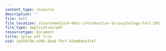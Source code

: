 ```yaml
---
content_type: resource
description: ''
file: null
file_location: /coursemedia/9-00sc-introduction-to-psychology-fall-2011/2a25879be20516a0f9cf43ad04ee37e7_-cK1og4ElKE.pdf
file_type: application/pdf
resourcetype: Document
title: 3play pdf file
uid: 2a25879b-e205-16a0-f9cf-43ad04ee37e7
---
```

